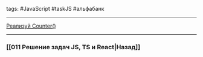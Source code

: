 tags: #JavaScript #taskJS #альфабанк 
____

[Реализуй Counter()](https://codesandbox.io/s/react-middle-realizuy-counter-1-hsyj87?file=/src/index.js)


___
### [[011 Решение задач JS, TS и React|Назад]]